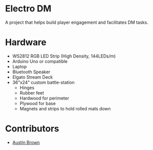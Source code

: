# Electro DM

A project that helps build player engagement and facilitates DM tasks.

# Hardware

- WS2812 RGB LED Strip (High Density, 144LEDs/m)
- Arduino Uno or compatible
- Laptop
- Bluetooth Speaker
- Elgato Stream Deck
- 36"x24" custom battle-station
  - Hinges
  - Rubber feet
  - Hardwood for perimeter
  - Plywood for base
  - Magnets and strips to hold rolled mats down

# Contributors

- [Austin Brown](mailto:austinbrown2500@gmail.com)



